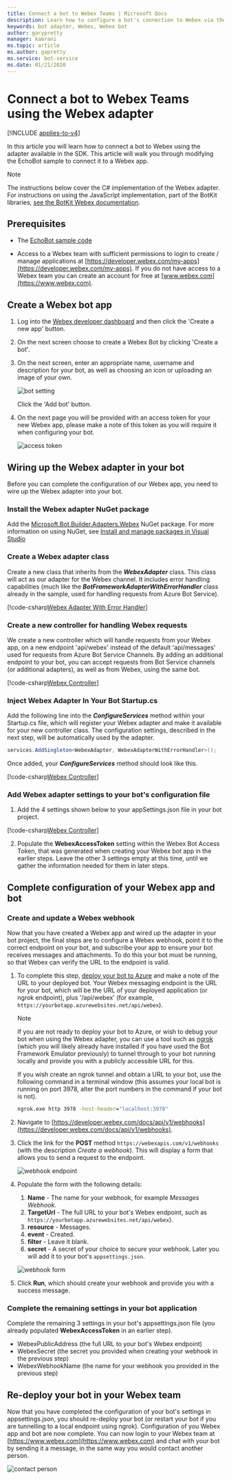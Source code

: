 ```yaml
---
title: Connect a bot to Webex Teams | Microsoft Docs
description: Learn how to configure a bot's connection to Webex via the Webex adapter.
keywords: bot adapter, Webex, Webex bot
author: garypretty
manager: kamrani
ms.topic: article
ms.author: gapretty
ms.service: bot-service
ms.date: 01/21/2020
---
```


# Connect a bot to Webex Teams using the Webex adapter

[!INCLUDE [applies-to-v4](includes/applies-to-v4-current.md)]

In this article you will learn how to connect a bot to Webex using the adapter available in the SDK.  This article will walk you through modifying the EchoBot sample to connect it to a Webex app.

> [!NOTE]
> The instructions below cover the C# implementation of the Webex adapter. For instructions on using the JavaScript implementation, part of the BotKit libraries, [see the BotKit Webex documentation](https://botkit.ai/docs/v4/platforms/webex.html).

## Prerequisites

* The [EchoBot sample code](https://github.com/microsoft/BotBuilder-Samples/tree/master/samples/csharp_dotnetcore/02.echo-bot)

* Access to a Webex team with sufficient permissions to login to create / manage applications at  [https://developer.webex.com/my-apps](https://developer.webex.com/my-apps). If you do not have access to a Webex team  you can create an account for free at [www.webex.com](https://www.webex.com).

## Create a Webex bot app

1. Log into the [Webex developer dashboard](https://developer.webex.com/my-apps) and then click the 'Create a new app' button.

2. On the next screen choose to create a Webex Bot by clicking 'Create a bot'.

3. On the next screen, enter an appropriate name, username and description for your bot, as well as choosing an icon or uploading an image of your own.

    ![bot setting](~/media/bot-service-adapter-connect-webex/create-bot.png)

    Click the 'Add bot' button.

4. On the next page you will be provided with an access token for your new Webex app, please make a note of this token as you will require it when configuring your bot.

    ![access token](~/media/bot-service-adapter-connect-webex/create-bot-settings.png)

## Wiring up the Webex adapter in your bot

Before you can complete the configuration of our Webex app, you need to wire up the Webex adapter into your bot.

### Install the Webex adapter NuGet package

Add  the [Microsoft.Bot.Builder.Adapters.Webex](https://www.nuget.org/packages/Microsoft.Bot.Builder.Adapters.Webex/) NuGet package. For more information on using NuGet, see [Install and manage packages in Visual Studio](/nuget/tools/package-manager-ui)

### Create a Webex adapter class

Create a new class that inherits from the ***WebexAdapter*** class. This class will act as our adapter for the Webex channel. It includes error handling capabilities (much like the ***BotFrameworkAdapterWithErrorHandler*** class already in the sample, used for handling requests from Azure Bot Service).

[!code-csharp[Webex Adapter With Error Handler](~/../botbuilder-samples/samples/csharp_dotnetcore/62.webex-adapter/Adapters/WebexAdapterWithErrorHandler.cs?range=11-29)]

### Create a new controller for handling Webex requests

We create a new controller which will handle requests from your Webex app, on a new endpoint 'api/webex' instead of the default 'api/messages' used for requests from Azure Bot Service Channels.  By adding an additional endpoint to your bot, you can accept requests from Bot Service channels (or additional adapters), as well as from Webex, using the same bot.

[!code-csharp[Webex Controller](~/../botbuilder-samples/samples/csharp_dotnetcore/62.webex-adapter/Controllers/WebexController.cs?range=12-32)]


### Inject Webex Adapter In Your Bot Startup.cs

Add the following line into the ***ConfigureServices*** method within your Startup.cs file, which will register your Webex adapter and make it available for your new controller class.  The configuration settings, described in the next step, will be automatically used by the adapter.

```csharp
services.AddSingleton<WebexAdapter, WebexAdapterWithErrorHandler>();
```

Once added, your ***ConfigureServices*** method should look like this.

[!code-csharp[Webex Controller](~/../botbuilder-samples/samples/csharp_dotnetcore/62.webex-adapter/Startup.cs?range=18-31)]


### Add Webex adapter settings to your bot's configuration file

1. Add the 4 settings shown below to your appSettings.json file in your bot project.

[!code-csharp[Webex Controller](~/../botbuilder-samples/samples/csharp_dotnetcore/62.webex-adapter/appsettings.json?range=1-6)]

2. Populate the **WebexAccessToken** setting within the Webex Bot Access Token, that was generated when creating your Webex bot app in the earlier steps. Leave the other 3 settings empty  at this time, until we gather the information needed for them in later steps.

## Complete configuration of your Webex app and bot

### Create and update a Webex webhook

Now that you have created a Webex app and wired up the adapter in your bot project, the final steps are to configure a Webex webhook, point it to the correct endpoint on your bot, and subscribe your app to ensure your bot receives messages and attachments. To do this your bot must be running, so that Webex can verify the URL to the endpoint is valid.

1. To complete this step, [deploy your bot to Azure](./bot-builder-deploy-az-cli.md) and make a note of the URL to your deployed bot. Your Webex messaging endpoint is the URL for your bot, which will be the URL of your deployed application (or ngrok endpoint), plus '/api/webex' (for example, `https://yourbotapp.azurewebsites.net/api/webex`).

    > [!NOTE]
    > If you are not ready to deploy your bot to Azure, or wish to debug your bot when using the Webex adapter, you can use a tool such as [ngrok](https://www.ngrok.com) (which you will likely already have installed if you have used the Bot Framework Emulator previously) to tunnel through to your bot running locally and provide you with a publicly accessible URL for this.
    >
    > If you wish create an ngrok tunnel and obtain a URL to your bot, use the following command in a terminal window (this assumes your local bot is running on port 3978, alter the port numbers in the command if your bot is not).
    >
    > ```cmd
    > ngrok.exe http 3978 -host-header="localhost:3978"
    > ```

2. Navigate to [https://developer.webex.com/docs/api/v1/webhooks](https://developer.webex.com/docs/api/v1/webhooks).


3. Click the link for the **POST** method `https://webexapis.com/v1/webhooks` (with the description *Create a webhook*). This will display a form that allows you to send a request to the endpoint.

    ![webhook endpoint](~/media/bot-service-adapter-connect-webex/webex-webhook-post-endpoint.png)

4. Populate the form with the following details:

    1. **Name** - The name for your webhook, for example *Messages Webhook*.
    1. **TargetUrl** - The full URL to your bot's Webex endpoint, such as `https://yourbotapp.azurewebsites.net/api/webex`).
    1. **resource** - Messages.
    1. **event** - Created.
    1. **filter** - Leave it blank.
    1. **secret** - A secret of your choice to secure your webhook. Later you will add it to your bot's `appsettings.json`.

    ![webhook form](~/media/bot-service-adapter-connect-webex/webex-webhook-form.png)

5. Click **Run**, which should create your webhook and provide you with a success message.

### Complete the remaining settings in your bot application

Complete the remaining 3 settings in your bot's appsettings.json file (you already populated **WebexAccessToken** in an earlier step).

* WebexPublicAddress (the full URL to your bot's Webex endpoint)
* WebexSecret (the secret you provided when creating your webhook in the previous step)
* WebexWebhookName (the name for your webhook you provided in the previous step)

## Re-deploy your bot in your Webex team

Now that you have completed the configuration of your bot's settings in appsettings.json, you should re-deploy your bot (or restart your bot if you are tunnelling to a local endpoint using ngrok).  Configuration of you Webex app and bot are now complete.
You can now login to your Webex team at [https://www.webex.com](https://www.webex.com) and chat with your bot by sending it a message, in the same way you would contact another person.

![contact person](~/media/bot-service-adapter-connect-webex/webex-contact-person.png)
